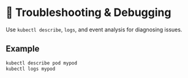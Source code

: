 # 🚨 Troubleshooting & Debugging

Use `kubectl describe`, `logs`, and event analysis for diagnosing issues.

## Example
```bash
kubectl describe pod mypod
kubectl logs mypod
```